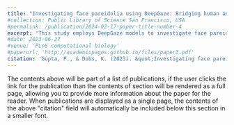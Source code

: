 ```yaml
---
title: "Investigating face pareidolia using DeepGaze: Bridging human and artificial perception [In Preparation]."
#collection: Public Library of Science San Francisco, USA
#permalink: /publication/2024-02-17-paper-title-number-4
excerpt: 'This study employs DeepGaze models to investigate face pareidolia, revealing their superior ability to detect face-like patterns over standard models and highlighting challenges in explaining gaze prediction complexity. Findings underscore the importance of dataset diversity and reveal nuances in modeling individual versus collective gaze patterns in understanding human visual perception.'
#date: 2023-06-27
#venue: 'PLoS computational biology'
#paperurl: 'http://academicpages.github.io/files/paper3.pdf'
citation: 'Gupta, P., & Dobs, K. (2023). &quot;Investigating face pareidolia using deepgaze: Bridging human and artificial perception [In Preparation].&quot; <i></i>.'
---
```


The contents above will be part of a list of publications, if the user clicks the link for the publication than the contents of section will be rendered as a full page, allowing you to provide more information about the paper for the reader. When publications are displayed as a single page, the contents of the above "citation" field will automatically be included below this section in a smaller font.


